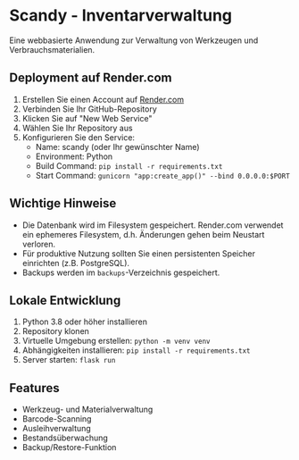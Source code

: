 # Scandy - Inventarverwaltung

Eine webbasierte Anwendung zur Verwaltung von Werkzeugen und Verbrauchsmaterialien.

## Deployment auf Render.com

1. Erstellen Sie einen Account auf [Render.com](https://render.com)
2. Verbinden Sie Ihr GitHub-Repository
3. Klicken Sie auf "New Web Service"
4. Wählen Sie Ihr Repository aus
5. Konfigurieren Sie den Service:
   - Name: scandy (oder Ihr gewünschter Name)
   - Environment: Python
   - Build Command: `pip install -r requirements.txt`
   - Start Command: `gunicorn "app:create_app()" --bind 0.0.0.0:$PORT`
   
## Wichtige Hinweise

- Die Datenbank wird im Filesystem gespeichert. Render.com verwendet ein ephemeres Filesystem, d.h. Änderungen gehen beim Neustart verloren.
- Für produktive Nutzung sollten Sie einen persistenten Speicher einrichten (z.B. PostgreSQL).
- Backups werden im `backups`-Verzeichnis gespeichert.

## Lokale Entwicklung

1. Python 3.8 oder höher installieren
2. Repository klonen
3. Virtuelle Umgebung erstellen: `python -m venv venv`
4. Abhängigkeiten installieren: `pip install -r requirements.txt`
5. Server starten: `flask run`

## Features

- Werkzeug- und Materialverwaltung
- Barcode-Scanning
- Ausleihverwaltung
- Bestandsüberwachung
- Backup/Restore-Funktion 